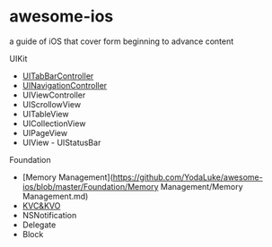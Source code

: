 # awesome-ios

a guide of iOS that cover form beginning to advance content

UIKit

- [UITabBarController]((https://github.com/YodaLuke/awesome-ios/blob/master/UIKit/Navigation/UITabBar.md))
- [UINavigationController](https://github.com/YodaLuke/awesome-ios/blob/master/UIKit/Navigation/UINavigation.md)
- UIViewController
- UIScrollowView
- UITableView
- UICollectionView
- UIPageView
- UIView
          - UIStatusBar

Foundation

- [Memory Management](https://github.com/YodaLuke/awesome-ios/blob/master/Foundation/Memory Management/Memory Management.md)
- [KVC&KVO](https://github.com/YodaLuke/awesome-ios/blob/master/Foundation/KVC&KVO/KVC&KVO.md)
- NSNotification
- Delegate
- Block